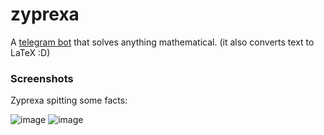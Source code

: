 # zyprexa

A [telegram bot](https://t.me/mathemathicsBot) that solves anything mathematical. (it also converts text to LaTeX :D) 

### Screenshots

Zyprexa spitting some facts:

![image]()
![image]()
